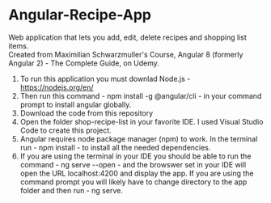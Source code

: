 # Angular-Recipe-App
Web application that lets you add, edit, delete recipes and shopping list items.  
Created from Maximilian Schwarzmuller's Course, Angular 8 (formerly Angular 2) - The Complete Guide, on Udemy.

1. To run this application you must downlad Node.js - https://nodejs.org/en/
2. Then run this command - npm install -g @angular/cli - in your command prompt to install angular globally.
3. Download the code from this repository
4. Open the folder shop-recipe-list in your favorite IDE. I used Visual Studio Code to create this project.
5. Angular requires node package manager (npm) to work.  In the terminal run - npm install - to install
   all the needed dependencies.
5. If you are using the terminal in your IDE you should be able to run the command - ng serve --open - and
   the browswer set in your IDE will open the URL localhost:4200 and display the app.
   If you are using the command prompt you will likely have to change directory to the app folder and then
   run - ng serve.
